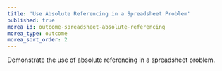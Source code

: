 ```yaml
---
title: 'Use Absolute Referencing in a Spreadsheet Problem'
published: true
morea_id: outcome-spreadsheet-absolute-referencing
morea_type: outcome
morea_sort_order: 2
---
```

Demonstrate the use of absolute referencing in a spreadsheet problem.
